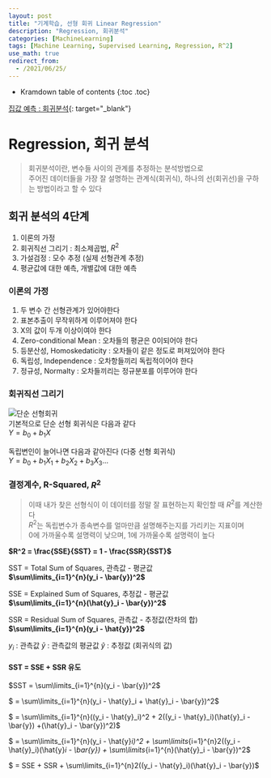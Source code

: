 ```yaml
---
layout: post
title: "기계학습, 선형 회귀 Linear Regression"
description: "Regression, 회귀분석"
categories: [MachineLearning]
tags: [Machine Learning, Supervised Learning, Regression, R^2]
use_math: true
redirect_from:
  - /2021/06/25/
---
```


* Kramdown table of contents
{:toc .toc}

[집값 예측 : 회귀분석](https://www.kaggle.com/s1hyeon/house-price-regression/edit "캐글, House Price Predict"){: target="_blank"}    


# Regression, 회귀 분석    
> 회귀분석이란, 변수들 사이의 관계를 추정하는 분석방법으로    
> 주어진 데이터들을 가장 잘 설명하는 관계식(회귀식), 하나의 선(회귀선)을 구하는 방법이라고 할 수 있다


## 회귀 분석의 4단계
1. 이론의 가정    
2. 회귀직선 그리기 : 최소제곱법, $R^2$    
3. 가설검정 : 모수 추정 (실제 선형관계 추정)    
4. 평균값에 대한 예측, 개별값에 대한 예측    


### 이론의 가정    
1. 두 변수 간 선형관계가 있어야한다
2. 표본추출이 무작위하게 이루어져야 한다
3. X의 값이 두개 이상이여야 한다
4. Zero-conditional Mean : 오차들의 평균은 0이되어야 한다
5. 등분산성, Homoskedaticity : 오차들이 같은 정도로 퍼져있어야 한다
6. 독립성, Independence : 오차항들끼리 독립적이어야 한다
7. 정규성, Normalty : 오차들끼리는 정규분포를 이루어야 한다


### 회귀직선 그리기

![단순 선형회귀](https://img1.daumcdn.net/thumb/R720x0.q80/?scode=mtistory2&fname=http%3A%2F%2Fcfile7.uf.tistory.com%2Fimage%2F997E924F5CDBC1A6283C93)    
기본적으로 단순 선형 회귀식은 다음과 같다    
$Y = b_{0} + b_{1}X$       

독립변인이 늘어나면 다음과 같아진다 (다중 선형 회귀식)    
$Y = b_{0} + b_{1}X_{1} + b_{2}X_{2} + b_{3}X_{3} ...$    

### 결정계수, R-Squared, $R^2$
> 이때 내가 찾은 선형식이 이 데이터를 정말 잘 표현하는지 확인할 때 $R^2$를 계산한다    
> $R^2$는 독립변수가 종속변수를 얼마만큼 설명해주는지를 가리키는 지표이며    
> 0에 가까울수록 설명력이 낮으며, 1에 가까울수록 설명력이 높다    
  
**$R^2 = \frac{SSE}{SST} = 1 - \frac{SSR}{SST}$**    
  
SST = Total Sum of Squares, 관측값 - 평균값     
**$\sum\limits_{i=1}^{n}(y_i - \bar{y})^2$**    
    
SSE = Explained Sum of Squares, 추정값 - 평균값   
**$\sum\limits_{i=1}^{n}(\hat{y}_i - \bar{y})^2$**    
    
SSR = Residual Sum of Squares, 관측값 - 추정값(잔차의 합)    
**$\sum\limits_{i=1}^{n}(y_i - \hat{y})^2$**    
    
$y_i$ : 관측값
$\bar{y}$ : 관측값의 평균값
$\hat{y}$ : 추정값 (회귀식의 값)

#### SST = SSE + SSR 유도

  
$SST = \sum\limits_{i=1}^{n}(y_i - \bar{y})^2$    

$ = \sum\limits_{i=1}^{n}(y_i - \hat{y}_i + \hat{y}_i - \bar{y})^2$    

$ = \sum\limits_{i=1}^{n}((y_i - \hat{y}_i)^2 + 2((y_i - \hat{y}_i)(\hat{y}_i - \bar{y}) +(\hat{y}_i - \bar{y})^2)$    

$ = \sum\limits_{i=1}^{n}(y_i - \hat{y}_i)^2 + \sum\limits_{i=1}^{n}2((y_i - \hat{y}_i)(\hat{y}_i - \bar{y}) + \sum\limits_{i=1}^{n}(\hat{y}_i - \bar{y})^2$    

$ = SSE + SSR + \sum\limits_{i=1}^{n}2((y_i - \hat{y}_i)(\hat{y}_i - \bar{y})$    
